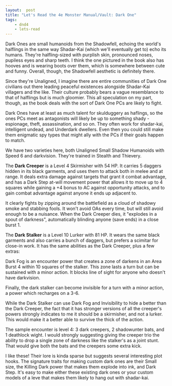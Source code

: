 ```yaml
---
layout:  post
title: "Let's Read the 4e Monster Manual/Vault: Dark One"
tags:
    - dnd4
    - lets-read
---
```


Dark Ones are small humanoids from the Shadowfell, echoing the world's halflings
in the same way Shadar-Kai (which we'll eventually get to) echo its
humans. They're halfling-sized with purplish skin, pronounced noses, pupiless
eyes and sharp teeth. I think the one pictured in the book also has hooves and
is wearing boots over them, which is somewhere between cute and funny. Overall,
though, the Shadowfell aesthetic is definitely there.

Since they're Unaligned, I imagine there are entire communities of Dark One
civilians out there leading peaceful existences alongside Shadar-Kai villagers
and the like. Their culture probably bears a vague resemblance to that of
halflings but is much gloomier. This all speculation on my part, though, as the
book deals with the sort of Dark One PCs are likely to fight.

Dark Ones have at least as much talent for skulduggery as haflings, so the ones
PCs meet as antagonists will likely be up to something shady - espionage, theft,
assassination, and so on. They often work for shadar-kai, intelligent undead,
and Underdark dwellers. Even then you could still make them enigmatic spy types
that might ally with the PCs if their goals happen to match.

We have two varieties here, both Unaligned Small Shadow Humanoids with Speed 6
and darkvision. They're trained in Stealth and Thievery.

The **Dark Creeper** is a Level 4 Skirmisher with 54 HP. It carries 5 daggers
hidden in its black garments, and uses them to attack both in melee and at
range. It deals extra damage against targets that grant it combat advantage, and
has a Dark Step at-will movement power that allows it to move up to 4 squares
while gaining a +4 bonus to AC against opportunity attacks, and to gain combat
advantage against anyone it ends up adjacent to.

It clearly fights by zipping around the battlefield as a cloud of shadowy smoke
and stabbing fools. It won't avoid OAs every time, but will still avoid enough
to be a nuisance. When the Dark Creeper dies, it "explodes in a spout of
darkness", automatically blinding anyone (save ends) in a close burst 1.

The **Dark Stalker** is a Level 10 Lurker with 81 HP. It wears the same black
garments and also carries a bunch of daggers, but prefers a scimitar for
close-in work. It has the same abilities as the Dark Creeper, plus a few extras:

Dark Fog is an encounter power that creates a zone of darkens in an Area Burst 4
within 10 squares of the stalker. This zone lasts a turn but can be sustained
with a minor action. It blocks line of sight for anyone who doesn't have
darkvision.

Finally, the dark stalker can become invisible for a turn with a minor action, a
power which recharges on a 3-6.

While the Dark Stalker can use Dark Fog and Invisibility to hide a better than
the Dark Creeper, the fact that it has stronger versions of all the creeper's
powers strongly indicates to me it should be a skirmisher, and not a
lurker. This would make it a better able to survive the thick of the action.

The sample encounter is level 4: 3 dark creepers, 2 shadowunter bats, and 1
deathlock wight. I would strongly suggesting giving the creeper trio the ability
to drop a single zone of darkness like the stalker's as a joint stunt. That
would give both the bats and the creepers some extra kick.

I like these! Their lore is kinda sparse but suggests several interesting plot
hooks. The signature traits for making custom dark ones are their Small size,
the Killing Dark power that makes them explode into ink, and Dark Step. It's
easy to make either these existing dark ones or your custom models of a leve
that makes them likely to hang out with shadar-kai.
